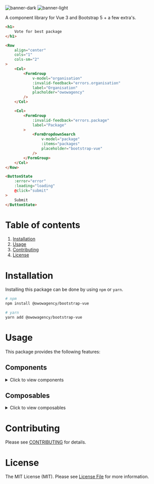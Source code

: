![banner-dark](https://user-images.githubusercontent.com/45201651/169008977-bb183203-dc58-44b8-ae79-aa2d2c97a8ce.svg#gh-dark-mode-only)
![banner-light](https://user-images.githubusercontent.com/45201651/169008981-ecd6889a-e444-49a6-8148-62d78ffbb5d4.svg#gh-light-mode-only)

A component library for Vue 3 and Bootstrap 5 + a few extra's.

```html
<h1>
    Vote for best package
</h1>

<Row
    align="center"
    cols="1"
    cols-sm="2"
>
    <Col>
        <FormGroup
            v-model="organisation"
            :invalid-feedback="errors.organisation"
            label="Organisation"
            placholder="owowagency"
        />
    </Col>

    <Col>
        <FormGroup
            :invalid-feedback="errors.package"
            label="Package"
        >
            <FormDropdownSearch
                v-model="package"
                :items="packages"
                placeholder="bootstrap-vue"
            />
        </FormGroup>
    </Col>
</Row>

<ButtonState
    :error="error"
    :loading="loading"
    @click="submit"
>
    Submit
</ButtonState>
```

# Table of contents

1. [Installation](#installation)
2. [Usage](#usage)
3. [Contributing](#contributing)
6. [License](#license)

# Installation

Installing this package can be done by using `npm` or `yarn`.

```bash
# npm
npm install @owowagency/bootstrap-vue

# yarn
yarn add @owowagency/bootstrap-vue
```

# Usage

This package provides the following features:

## Components

<details>
    <summary>
        Click to view components
    </summary>

- Accordion
- AccordionItem
- [Alert](https://github.com/owowagency/bootstrap-vue/blob/master/src/components/Alert/README.md)
- Badge
- Breadcrumb
- BreadcrumbItem
- Button
- ButtonClose
- ButtonGroup
- ButtonState
- Card
- Carousel
- Col
- Collapse
- Confirm
- Container
- Dropdown
- DropdownMenu
- DropdownMenuItem
- FormCheck
- FormCheckGroup
- FormControl
- FormDropdown
- FormDropdownSearch
- FormGroup
- FormImage
- FormPills
- FormSelect
- InputGroup
- ListGroup
- ListGroupItem
- Modal
- Nav
- NavItem
- NavLink
- Offcanvas
- Row
- Spinner
- Table
</details>

## Composables

<details>
    <summary>
        Click to view composables
    </summary>

- useActive
- useBootstrap
- useBootstrapEmits
- useBootstrapInstance
- useBreakpoints
- useClasses
- useCol
- useDisabled
- useDropdown
- useDropdownItems
- useFlush
- useFormControl
- useFormSelect
- useId
- usePlacement
- useSize
- useStringTemplate
- useTag
- useVariant
</details>

# Contributing

Please see [CONTRIBUTING](https://github.com/owowagency/bootstrap-vue/blob/master/CONTRIBUTING.md) for details.

# License

The MIT License (MIT). Please see [License File](https://github.com/owowagency/bootstrap-vue/blob/master/LICENSE.md) for more information.
